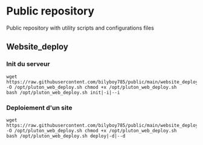 # Public repository

Public repository with utility scripts and configurations files

## Website_deploy
### Init du serveur

```
wget https://raw.githubusercontent.com/bilyboy785/public/main/website_deploy/pluton_web_deploy.sh -O /opt/pluton_web_deploy.sh chmod +x /opt/pluton_web_deploy.sh
bash /opt/pluton_web_deploy.sh init|-i|--i
```

### Deploiement d'un site
```
wget https://raw.githubusercontent.com/bilyboy785/public/main/website_deploy/pluton_web_deploy.sh -O /opt/pluton_web_deploy.sh chmod +x /opt/pluton_web_deploy.sh
bash /opt/pluton_web_deploy.sh deploy|-d|--d
```